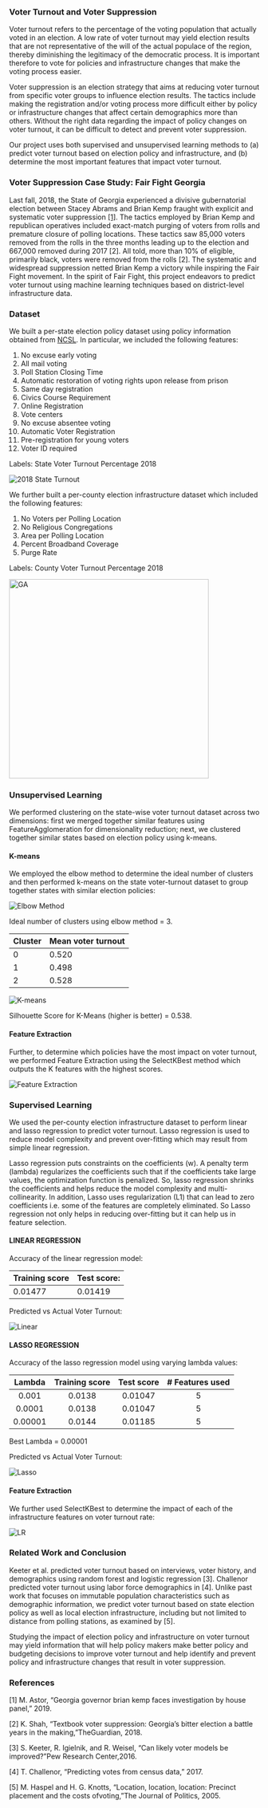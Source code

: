 ### Voter Turnout and Voter Suppression

Voter turnout refers to the percentage of the voting population that actually voted in an election. A low rate of voter turnout may yield election results that are not representative of the will of the actual populace of the region, thereby diminishing the legitimacy of the democratic process. It is important therefore to vote for policies and infrastructure changes that make the voting process easier.

Voter suppression is an election strategy that aims at reducing voter turnout from specific voter groups to influence election results. The tactics include making the registration and/or voting process more difficult either by policy or infrastructure changes that affect certain demographics more than others. Without the right data regarding the impact of policy changes on voter turnout, it can be difficult to detect and prevent voter suppression.

Our project uses both supervised and unsupervised learning methods to (a) predict voter turnout based on election policy and infrastructure, and (b) determine the most important features that impact voter turnout.

### Voter Suppression Case Study: Fair Fight Georgia

Last fall, 2018, the State of Georgia experienced a divisive gubernatorial election between Stacey Abrams and Brian Kemp fraught with explicit and systematic voter suppression [[1]](https://www.nytimes.com/2019/03/06/us/politics/governor-brian-kemp-voter-suppression.html?partner=IFTTT). The tactics employed by Brian Kemp and republican operatives included exact-match purging of voters from rolls and premature closure of polling locations. These tactics saw 85,000 voters removed from the rolls in the three months leading up to the election and 667,000 removed during 2017 [2]. All told, more than 10% of eligible, primarily black, voters were removed from the rolls [2]. The systematic and widespread suppression netted Brian Kemp a victory while inspiring the Fair Fight movement. In the spirit of Fair Fight, this project endeavors to predict voter turnout using machine learning techniques based on district-level infrastructure data.

### Dataset

We built a per-state election policy dataset using policy information obtained from [NCSL](http://www.ncsl.org/). In particular, we included the following features:

1. No excuse early voting
2. All mail voting
3. Poll Station Closing Time 
4. Automatic restoration of voting rights upon release from prison
5. Same day registration
6. Civics Course Requirement
7. Online Registration
8. Vote centers 
9. No excuse absentee voting
10. Automatic Voter Registration
11. Pre-registration for young voters
12. Voter ID required

Labels: State Voter Turnout Percentage 2018

![2018 State Turnout](plots/Choropleth/StateVoterTurnout.PNG) 

We further built a per-county election infrastructure dataset which included the following features:

1. No Voters per Polling Location
2. No Religious Congregations
3. Area per Polling Location
4. Percent Broadband Coverage
5. Purge Rate

Labels: County Voter Turnout Percentage 2018

<img src="plots/Choropleth/GA.png" alt="GA" width="400"/>

<!---![2018 Georgia Turnout](plots/Choropleth/GA.png)-->

### Unsupervised Learning

We performed clustering on the state-wise voter turnout dataset across two dimensions: first we merged together similar features using FeatureAgglomeration for dimensionality reduction; next, we clustered together similar states based on election policy using k-means.

#### K-means

We employed the elbow method to determine the ideal number of clusters and then performed k-means on the state voter-turnout dataset to group together states with similar election policies:

![Elbow Method](plots/Kmeans/output_6_0.png)

Ideal number of clusters using elbow method = 3.

| Cluster | Mean voter turnout|
|---------|-------------------|
|    0    |       0.520       |
|    1    |       0.498       |
|    2    |       0.528       |

![K-means](plots/Kmeans/newplot.png)

Silhouette Score for K-Means (higher is better) = 0.538.

#### Feature Extraction

Further, to determine which policies have the most impact on voter turnout, we performed Feature Extraction using the SelectKBest method which outputs the K features with the highest scores.

![Feature Extraction](plots/Kmeans/output_10_0.png)

### Supervised Learning

We used the per-county election infrastructure dataset to perform linear and lasso regression to predict voter turnout. Lasso regression is used to reduce model complexity and prevent over-fitting which may result from simple linear regression.

Lasso regression puts constraints on the coefficients (w). A penalty term (lambda) regularizes the coefficients such that if the coefficients take large values, the optimization function is penalized. So, lasso regression shrinks the coefficients and helps reduce the model complexity and multi-collinearity. In addition, Lasso uses regularization (L1) that can lead to zero coefficients i.e. some of the features are completely eliminated. So Lasso regression not only helps in reducing over-fitting but it can help us in feature selection.

#### LINEAR REGRESSION

Accuracy of the linear regression model:

| Training score | Test score:  |
|----------------|--------------|
|    0.01477     |   0.01419    | 

Predicted vs Actual Voter Turnout:

![Linear](plots/Linear_Lasso_Ridge/LinearRegression.PNG)

#### LASSO REGRESSION

Accuracy of the lasso regression model using varying lambda values:

|     Lambda     | Training score|  Test score    |# Features used|
|:--------------:|:-------------:|:--------------:|:-------------:| 
|     0.001      |   0.0138      |    0.01047     |        5      |
|    0.0001      |   0.0138      |    0.01047     |        5      |
|    0.00001     |   0.0144      |    0.01185     |        5      |

Best Lambda = 0.00001

Predicted vs Actual Voter Turnout:

![Lasso](plots/Linear_Lasso_Ridge/LassoRegression.PNG)

#### Feature Extraction

We further used SelectKBest to determine the impact of each of the infrastructure features on voter turnout rate:

![LR](plots/Linear_Lasso_Ridge/InfrastructureImpact.PNG)

<!---Correlation between voter turnout and the different features:
![LR](plots/Linear_Lasso_Ridge/Correlation.PNG)-->

<!---We have a positive correlation between the number of voters assigned to a polling location and the voter turnout. Other features, while significant, are negatively correlated with voter turnout per our trained model.-->

### Related Work and Conclusion
Keeter et al. predicted voter turnout based on interviews, voter history, and demographics using random forest and logistic regression [3]. Challenor predicted voter turnout using labor force demographics in [4]. Unlike past work that focuses on immutable population characteristics such as demographic information, we predict voter turnout based on state election policy as well as local election infrastructure, including but not limited to distance from polling stations, as examined by [5].

Studying the impact of election policy and infrastructure on voter turnout may yield information that will help policy makers make better policy and budgeting decisions to improve voter turnout and help identify and prevent policy and infrastructure changes that result in voter suppression.

### References
[1]  M. Astor, “Georgia governor brian kemp faces investigation by house panel,” 2019.

[2]  K. Shah, “Textbook voter suppression:  Georgia’s bitter election a battle years in the making,”TheGuardian, 2018.

[3]  S. Keeter, R. Igielnik, and R. Weisel, “Can likely voter models be improved?”Pew Research Center,2016.

[4]  T. Challenor, “Predicting votes from census data,” 2017.

[5]  M.  Haspel  and  H.  G.  Knotts,  “Location,  location,  location:   Precinct  placement  and  the  costs  ofvoting,”The Journal of Politics, 2005.
